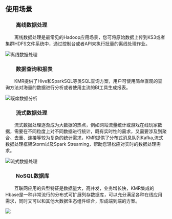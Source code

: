 ## 使用场景


### 　　离线数据处理

  
　　离线数据处理是最常见的Hadoop应用场景，您可将原始数据上传到KS3或者集群HDFS文件系统中，通过控制台或者API来执行批量的离线处理作业。
  
  ![离线数据处理](http://kmr-bj.ks3-cn-beijing.ksyun.com/doc_pic/KMR2.0/1.4Batch.jpg)
  

### 　　数据查询和报表

  
　　KMR提供了Hive和SparkSQL等类SQL查询方案，用户可使用简单直观的查询方法对海量的数据进行分析或者使用主流的BI工具生成报表。
  
  ![既席数据分析](http://kmr-bj.ks3-cn-beijing.ksyun.com/doc_pic/KMR2.0/1.4SQL.jpg)
  
  

### 　　流式数据处理

  
　　流式数据处理逐渐成为大数据的热点，例如网站流量统计或游戏在线玩家数据，需要在不同粒度上对不同数据进行统计，既有实时性的需求，又需要涉及到聚合、去重、连接等较为复杂的统计需求，KMR提供了分布式消息队列Kafka,流式数据处理框架Storm以及Spark Streaming，帮助您轻松应对实时的数据处理需求。
  
![流式数据处理](http://kmr-bj.ks3-cn-beijing.ksyun.com/doc_pic/KMR2.0/1.4Stream.jpg)

### 　　NoSQL数据库
　　互联网应用的典型特征是数据量大，高并发，业务增长快，KMR集成的Hbase是一种非常流行的分布式可扩展列存数据库，可以充分满足各种在线应用需求，同时又可以和其他大数据生态组件结合，形成端到端的方案。
  
  ![](http://kmr-bj.ks3-cn-beijing.ksyun.com/doc_pic/KMR2.0/1.4NoSQL.jpg)
